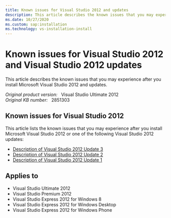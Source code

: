 ```yaml
---
title: Known issues for Visual Studio 2012 and updates
description: This article describes the known issues that you may experience after you install Microsoft Visual Studio 2012 and updates.
ms.date: 10/27/2020
ms.custom: sap:installation
ms.technology: vs-installation-install
---
```

# Known issues for Visual Studio 2012 and Visual Studio 2012 updates

This article describes the known issues that you may experience after you install Microsoft Visual Studio 2012 and updates.

_Original product version:_ &nbsp; Visual Studio Ultimate 2012  
_Original KB number:_ &nbsp; 2851303

## Known issues for Visual Studio 2012

This article lists the known issues that you may experience after you install Microsoft Visual Studio 2012 or one of the following Visual Studio 2012 updates:

- [Description of Visual Studio 2012 Update 3](https://support.microsoft.com/help/2835600)
- [Description of Visual Studio 2012 Update 2](https://support.microsoft.com/help/2797912)
- [Description of Visual Studio 2012 Update 1](https://support.microsoft.com/help/2797915)

## Applies to

- Visual Studio Ultimate 2012
- Visual Studio Premium 2012
- Visual Studio Express 2012 for Windows 8
- Visual Studio Express 2012 for Windows Desktop
- Visual Studio Express 2012 for Windows Phone
